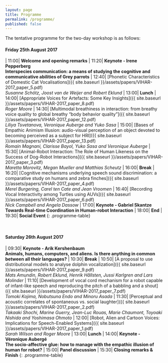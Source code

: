 ```yaml
---
layout: page
title: Programme
permalink: /programme/
published: false
---
```


The tentative programme for the two-day workshop is as follows:

#### Friday 25th August 2017

| 11:00|  **Welcome and opening remarks**
| 11:20|  **Keynote - Irene Pepperberg <br/> Interspecies communication: a means of studying the cognitive and communicative abilities of Grey parrots**
| 12:40|  [Phonetic Characteristics of Domestic Cat Vocalisations]({{ site.baseurl }}/assets/papers/VIHAR-2017_paper_5.pdf) <br/> *Susanne Schötz, Joost van de Weijer and Robert Eklund*
| 13:00|  **Lunch**
| 14:00|  [Appropriate Voices for Artefacts: Some Key Insights]({{ site.baseurl }}/assets/papers/VIHAR-2017_paper_8.pdf) <br/> *Roger Moore*
| 14:30|  [Multimodal breathiness in interaction: from breathy voice quality to global breathy “body behavior quality”]({{ site.baseurl }}/assets/papers/VIHAR-2017_paper_12.pdf) <br/> *Liliya Tsvetanova, Veronique Auberge and Yuko Sasa*
| 15:00|  [Bases of Empathic Animism Illusion: audio-visual perception of an object devoted to becoming perceived as a subject for HRI]({{ site.baseurl }}/assets/papers/VIHAR-2017_paper_13.pdf) <br/> *Romain Magnani, Clarisse Bayol, Yuko Sasa and Veronique Auberge*
| 15:30|  [Animal-Robot Interaction: The Role of Human Likeness on the Success of Dog-Robot Interactions]({{ site.baseurl }}/assets/papers/VIHAR-2017_paper_3.pdf) <br/> *Maretta Morovitz, Megan Mueller and Matthias Scheutz*
| 16:00|  **Break**
| 16:20|  [Cognitive mechanisms underlying speech sound discrimination: a comparative study on humans and zebra finches]({{ site.baseurl }}/assets/papers/VIHAR-2017_paper_4.pdf) <br/> *Merel Burgering, Carel ten Cate and Jean Vroomen*
| 16:40|  [Recording Vocal Interactivity among Turtles using AUVs]({{ site.baseurl }}/assets/papers/VIHAR-2017_paper_6.pdf) <br/> *Nick Campbell and Angela Dassow*
| 17:00|  **Keynote - Gabriel Skantze <br/> Towards Real-time Coordination in Human-robot Interaction**
| 18:00|  **End**
| 19:30|  **Social Event**
{: .programme-table}  

<br/>
 
#### Saturday 26th August 2017

| 09:30|  **Keynote - Arik Kershenbaum <br/> Animals, humans, computers, and aliens. Is there anything in common between all their languages?**
| 10:30|  **Break**
| 10:50|  [A proposal to use distributional models to analyse dolphin vocalization]({{ site.baseurl }}/assets/papers/VIHAR-2017_paper_9.pdf) <br/> *Mats Amundin, Robert Eklund, Henrik Hållsten, Jussi Karlgren and Lars Molinder*
| 11:10|  [Development of vocal cord mechanism for a robot capable of infant-like speech and reproducing the pitch of a babbling and a shout]({{ site.baseurl }}/assets/papers/VIHAR-2017_paper_7.pdf) <br/> *Tomoki Kojima, Nobutsuna Endo and Minoru Asada*
| 11:30|  [Perceptual and acoustic correlates of spontaneous vs. social laughter]({{ site.baseurl }}/assets/papers/VIHAR-2017_paper_2.pdf) <br/> *Takaaki Shochi, Marine Guerry, Jean-Luc Rouas, Marie Chaumont, Toyoaki Nishida and Yoshimasa Ohmoto*
| 12:00|  [Robot, Alien and Cartoon Voices: Implications for Speech-Enabled Systems]({{ site.baseurl }}/assets/papers/VIHAR-2017_paper_1.pdf) <br/> *Sarah Wilson and Roger Moore*
| 13:00|  **Lunch**
| 14:00|  **Keynote - Véronique Aubergé <br/> The socio-affective glue: how to manage with the empathic illusion of human for robot?**
| 15:00|  **Panel discussion**
| 15:30|  **Closing remarks & Finish**
{: .programme-table}  

